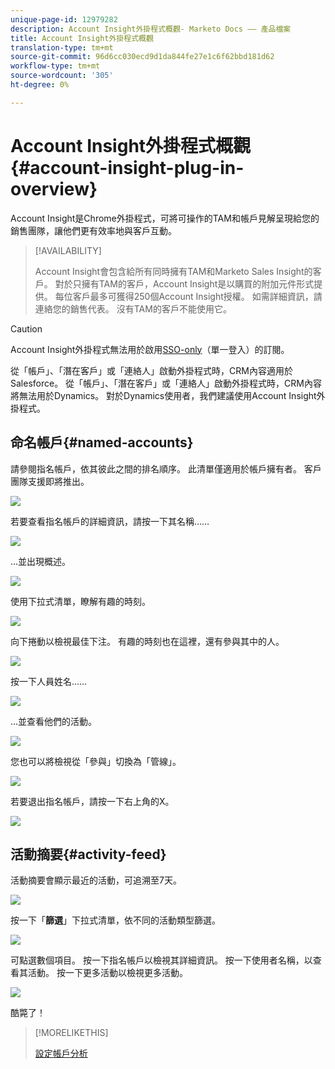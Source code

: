 ```yaml
---
unique-page-id: 12979282
description: Account Insight外掛程式概觀- Marketo Docs —— 產品檔案
title: Account Insight外掛程式概觀
translation-type: tm+mt
source-git-commit: 96d6cc030ecd9d1da844fe27e1c6f62bbd181d62
workflow-type: tm+mt
source-wordcount: '305'
ht-degree: 0%

---
```



# Account Insight外掛程式概觀{#account-insight-plug-in-overview}

Account Insight是Chrome外掛程式，可將可操作的TAM和帳戶見解呈現給您的銷售團隊，讓他們更有效率地與客戶互動。

>[!AVAILABILITY]
>
>Account Insight會包含給所有同時擁有TAM和Marketo Sales Insight的客戶。 對於只擁有TAM的客戶，Account Insight是以購買的附加元件形式提供。 每位客戶最多可獲得250個Account Insight授權。 如需詳細資訊，請連絡您的銷售代表。 沒有TAM的客戶不能使用它。

>[!CAUTION]
>
>Account Insight外掛程式無法用於啟用[SSO-only](/help/marketo/product-docs/administration/additional-integrations/restrict-user-login-to-sso-only.md)（單一登入）的訂閱。
>
>從「帳戶」、「潛在客戶」或「連絡人」啟動外掛程式時，CRM內容適用於Salesforce。 從「帳戶」、「潛在客戶」或「連絡人」啟動外掛程式時，CRM內容將無法用於Dynamics。 對於Dynamics使用者，我們建議使用Account Insight外掛程式。

## 命名帳戶{#named-accounts}

請參閱指名帳戶，依其彼此之間的排名順序。 此清單僅適用於帳戶擁有者。 客戶團隊支援即將推出。

![](assets/na1.png)

若要查看指名帳戶的詳細資訊，請按一下其名稱……

![](assets/na3.png)

...並出現概述。

![](assets/na4.png)

使用下拉式清單，瞭解有趣的時刻。

![](assets/na5.png)

向下捲動以檢視最佳下注。 有趣的時刻也在這裡，還有參與其中的人。

![](assets/na6.png)

按一下人員姓名……

![](assets/na7.png)

...並查看他們的活動。

![](assets/na8.png)

您也可以將檢視從「參與」切換為「管線」。

![](assets/na9.png)

若要退出指名帳戶，請按一下右上角的X。

![](assets/na10.png)

## 活動摘要{#activity-feed}

活動摘要會顯示最近的活動，可追溯至7天。

![](assets/af1.png)

按一下「**篩選**」下拉式清單，依不同的活動類型篩選。

![](assets/af2.png)

可點選數個項目。 按一下指名帳戶以檢視其詳細資訊。 按一下使用者名稱，以查看其活動。 按一下更多活動以檢視更多活動。

![](assets/af3.png)

酷斃了！

>[!MORELIKETHIS]
>
>[設定帳戶分析](/help/marketo/product-docs/target-account-management/setup-tam/set-up-account-insight.md)
